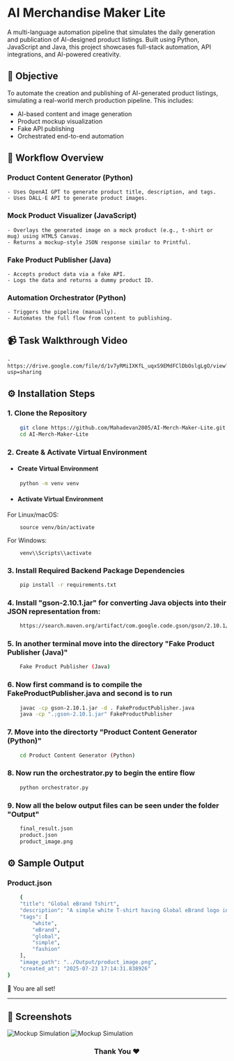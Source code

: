 # AI Merchandise Maker Lite
A multi-language automation pipeline that simulates the daily generation and publication of AI-designed product listings. Built using Python, JavaScript and Java, this project showcases full-stack automation, API integrations, and AI-powered creativity.

## 🎯 Objective
To automate the creation and publishing of AI-generated product listings, simulating a real-world merch production pipeline. This includes:

- AI-based content and image generation
- Product mockup visualization
- Fake API publishing
- Orchestrated end-to-end automation

## 🔁 Workflow Overview

### Product Content Generator (Python)
    - Uses OpenAI GPT to generate product title, description, and tags.
    - Uses DALL·E API to generate product images.

### Mock Product Visualizer (JavaScript)
    - Overlays the generated image on a mock product (e.g., t-shirt or mug) using HTML5 Canvas.
    - Returns a mockup-style JSON response similar to Printful.

### Fake Product Publisher (Java)
    - Accepts product data via a fake API.
    - Logs the data and returns a dummy product ID.

### Automation Orchestrator (Python)
    - Triggers the pipeline (manually).
    - Automates the full flow from content to publishing.

## 📹 Task Walkthrough Video
    - https://drive.google.com/file/d/1v7yRMiIXKfL_uqxS9EMdFClDbOslgLgO/view?usp=sharing

## ⚙️ Installation Steps

### 1. Clone the Repository
```bash
    git clone https://github.com/Mahadevan2005/AI-Merch-Maker-Lite.git
    cd AI-Merch-Maker-Lite
```

### 2. Create & Activate Virtual Environment
- #### Create Virtual Environment
  
```bash
    python -m venv venv
```

- #### Activate Virtual Environment
For Linux/macOS:
```
    source venv/bin/activate
```
For Windows:
```
    venv\\Scripts\\activate
```

### 3. Install Required Backend Package Dependencies
```bash
    pip install -r requirements.txt
```

### 4. Install "gson-2.10.1.jar" for converting Java objects into their JSON representation from:
```bash
    https://search.maven.org/artifact/com.google.code.gson/gson/2.10.1/jar
```

### 5. In another terminal move into the directory "Fake Product Publisher (Java)"
```bash
    Fake Product Publisher (Java)
```

### 6. Now first command is to compile the FakeProductPublisher.java and second is to run
```bash
    javac -cp gson-2.10.1.jar -d . FakeProductPublisher.java
    java -cp ".;gson-2.10.1.jar" FakeProductPublisher
```

### 7. Move into the directorty "Product Content Generator (Python)"
```bash
    cd Product Content Generator (Python)
```

### 8. Now run the orchestrator.py to begin the entire flow
```bash
    python orchestrator.py
```

### 9. Now all the below output files can be seen under the folder "Output"
```bash
    final_result.json
    product.json
    product_image.png
```

## ⚙️ Sample Output
### Product.json
```bash
    {
    "title": "Global eBrand Tshirt",
    "description": "A simple white T-shirt having Global eBrand logo in the center.",
    "tags": [
        "white",
        "eBrand",
        "global",
        "simple",
        "fashion"
    ],
    "image_path": "../Output/product_image.png",
    "created_at": "2025-07-23 17:14:31.838926"
}
```

🌟 You are all set!
<hr>

## 📸 Screenshots
![Mockup Simulation](https://github.com/user-attachments/assets/216e5095-4ae7-4841-89b3-01318c9e00b3)
![Mockup Simulation](https://github.com/user-attachments/assets/a8ab72d1-976e-4ff0-83f2-17e6af13d512)

<h3 align="center">
Thank You ❤️
</h3>
